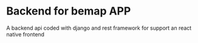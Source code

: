 # Backend for bemap APP

A backend api coded with django and rest framework for support an react native frontend
